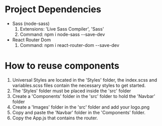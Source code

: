 # Project Dependencies
- Sass (node-sass)
    1. Extensions: 'Live Sass Compiler', 'Sass'
    2. Command: npm i node-sass --save-dev
- React Router Dom
    1. Command: npm i react-router-dom --save-dev

# How to reuse components
1. Universal Styles are located in the 'Styles' folder, the index.scss and variables.scss files contain the necessary styles to get started.
2. The 'Styles' folder must be placed inside the 'src' folder
3. Create a 'Components' folder in the 'src' folder to hold the 'Navbar' folder
4. Create a 'Images' folder in the 'src' folder and add your logo.png 
5. Copy and paste the 'Navbar' folder in the 'Components' folder.
6. Copy the App.js that contains the router. 

